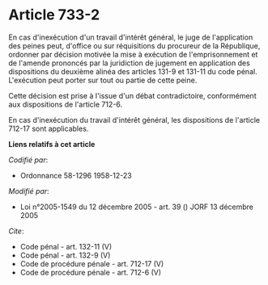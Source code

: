 # Article 733-2

En cas d'inexécution d'un travail d'intérêt général, le juge de l'application des peines peut, d'office ou sur réquisitions
du procureur de la République, ordonner par décision motivée la mise à exécution de l'emprisonnement et de l'amende prononcés
par la juridiction de jugement en application des dispositions du deuxième alinéa des articles 131-9 et 131-11 du code pénal.
L'exécution peut porter sur tout ou partie de cette peine. 

Cette décision est prise à l'issue d'un débat contradictoire, conformément aux dispositions de l'article 712-6. 

En cas d'inexécution du travail d'intérêt général, les dispositions de l'article 712-17 sont applicables.

**Liens relatifs à cet article**

_Codifié par_:

  - Ordonnance 58-1296 1958-12-23

_Modifié par_:

  - Loi n°2005-1549 du 12 décembre 2005 - art. 39 () JORF 13 décembre 2005

_Cite_:

  - Code pénal - art. 132-11 (V)
  - Code pénal - art. 132-9 (V)
  - Code de procédure pénale - art. 712-17 (V)
  - Code de procédure pénale - art. 712-6 (V)
